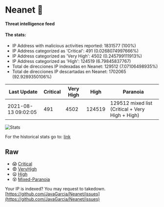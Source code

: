 # Neanet :hocho:
#### Threat intelligence feed
#### The stats:

- IP Address with malicious activities reported: 1831577 (100%)
- IP Address categorized as 'Critical':  491 (0.0268074997666%)
- IP Address categorized as 'Very High':  4502 (0.245799111913%)
- IP Address categorized as 'High':  124519 (6.79845837767)
- Total de direcciones IP indexadas en Neanet:  129512 (7.07106498935%)
- Total de direcciones IP descartadas en Neanet:  1702065 (92.9289350106%)

| Last Update | Critical | Very High | High | Paranoia |
| --- | --- | --- | --- | --- |
| 2021-08-13 09:02:05 | 491 | 4502 | 124519 | 129512 mixed list (Critical + Very High + High)|

![Stats](https://docs.google.com/spreadsheets/d/e/2PACX-1vSnaNMIXVabIpDJjufMlzH7poXnshF3mgd8Is1g9ytUEzVsP5my4Trn8f-xkoLLQ38xpL3HtmUexLo6/pubchart?oid=501124687&format=image)

For the historical stats go to: [link](/stats.csv)
## Raw
- :scream: [Critical](https://raw.githubusercontent.com/JavaGarcia/Neanet/master/blacklists/neanet_critical.txt)
- :fearful: [VeryHigh](https://raw.githubusercontent.com/JavaGarcia/Neanet/master/blacklists/neanet_veryHigh.txtt)
- :frowning: [High](https://raw.githubusercontent.com/JavaGarcia/Neanet/master/blacklists/neanet_high.txt)
- :dizzy_face: [Mixed-Paranoia](https://raw.githubusercontent.com/JavaGarcia/Neanet/master/blacklists/neanet_all.txt)


Your IP is indexed? You may request to takedown. [https://github.com/JavaGarcia/Neanet/issues](https://github.com/JavaGarcia/Neanet/issues)















































































































































































































































































































































































































































































































































































































































































































































































































































































































































































































































































































































































































































































































































































































































































































































































































































































































































































































































































































































































































































































































































































































































































































































































































































































































































































































































































































































































































































































































































































































































































































































































































































































































































































































































































































































































































































































































































































































































































































































































































































































































































































































































































































































































































































































































































































































































































































































































































































































































































































































































































































































































































































































































































































































































































































































































































































































































































































































































































































































































































































































































































































































































































































































































































































































































































































































































































































































































































































































































































































































































































































































































































































































































































































































































































































































































































































































































































































































































































































































































































































































































































































































































































































































